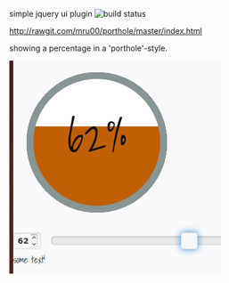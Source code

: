 simple jquery ui plugin  ![build status](https://travis-ci.org/mru00/porthole.svg)

http://rawgit.com/mru00/porthole/master/index.html


showing a percentage in a 'porthole'-style.

![screenshot](https://raw.githubusercontent.com/mru00/porthole/master/screenshot.png)
